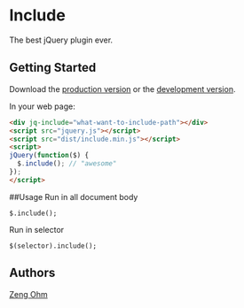 # Include

The best jQuery plugin ever.

## Getting Started
Download the [production version][min] or the [development version][max].

[min]: https://raw.github.com/zengohm/jquery-include/master/dist/include.min.js
[max]: https://raw.github.com/zengohm/jquery-include/master/dist/include.js

In your web page:

```html
<div jq-include="what-want-to-include-path"></div>
<script src="jquery.js"></script>
<script src="dist/include.min.js"></script>
<script>
jQuery(function($) {
  $.include(); // "awesome"
});
</script>
```

##Usage
Run in all document body
```javasript
$.include();
```

Run in selector
```javasript
$(selector).include();
```

## Authors
[Zeng Ohm](https://github.com/zengohm)